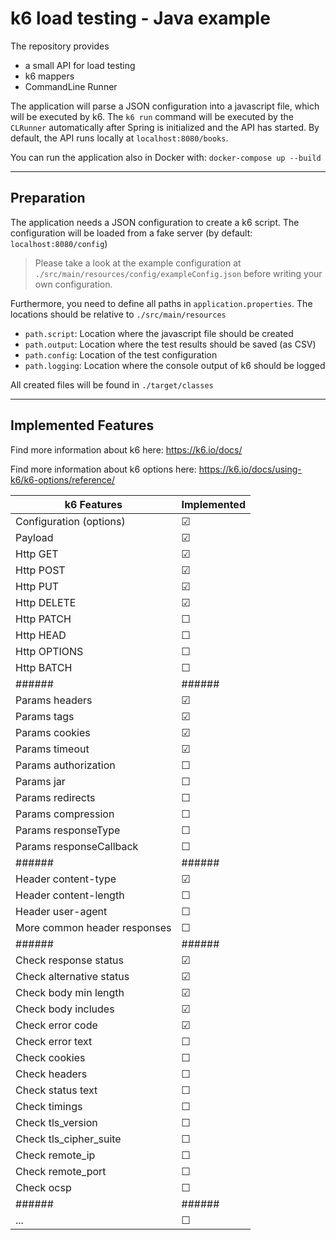 # k6 load testing  - Java example

The repository provides 
- a small API for load testing
- k6 mappers
- CommandLine Runner

The application will parse a JSON configuration into a javascript 
file, which will be executed by k6. The `k6 run` command will be executed by
the `CLRunner` automatically after Spring is initialized and the API has started.
By default, the API runs locally at `localhost:8080/books`.

You can run the application also in Docker with: `docker-compose up --build`

---
## Preparation

The application needs a JSON configuration to create a k6 script. 
The configuration will be loaded from a fake server (by default: `localhost:8080/config`)

>Please take a look at the example configuration at `./src/main/resources/config/exampleConfig.json`
before writing your own configuration.


Furthermore, you need to define all paths in `application.properties`. The locations
should be relative to `./src/main/resources`

- `path.script`: Location where the javascript file should be created 
- `path.output`: Location where the test results should be saved (as CSV)
- `path.config`: Location of the test configuration
- `path.logging`: Location where the console output of k6 should be logged

All created files will be found in `./target/classes`

---
## Implemented Features

Find more information about k6 here: https://k6.io/docs/

Find more information about k6 options here: https://k6.io/docs/using-k6/k6-options/reference/


| k6 Features                  | Implemented |
|------------------------------|-------------|
| Configuration (options)      | &#9745;     |
| Payload                      | &#9745;     |
| Http GET                     | &#9745;     |
| Http POST                    | &#9745;     |
| Http PUT                     | &#9745;     |
| Http DELETE                  | &#9745;     |
| Http PATCH                   | &#9744;     |
| Http HEAD                    | &#9744;     |
| Http OPTIONS                 | &#9744;     |
| Http BATCH                   | &#9744;     |
| ######                       | ######      |
| Params headers               | &#9745;     |
| Params tags                  | &#9745;     |
| Params cookies               | &#9745;     |
| Params timeout               | &#9745;     |
| Params authorization         | &#9744;     |
| Params jar                   | &#9744;     |
| Params redirects             | &#9744;     |
| Params compression           | &#9744;     |
| Params responseType          | &#9744;     |
| Params responseCallback      | &#9744;     |
| ######                       | ######      |
| Header content-type          | &#9745;     |
| Header content-length        | &#9744;     |
| Header user-agent            | &#9744;     |
| More common header responses | &#9744;     |
| ######                       | ######      |
| Check response status        | &#9745;     |
| Check alternative status     | &#9745;     |
| Check body min length        | &#9745;     |
| Check body includes          | &#9745;     |
| Check error code             | &#9745;     |
| Check error text             | &#9744;     |
| Check cookies                | &#9744;     |
| Check headers                | &#9744;     |
| Check status text            | &#9744;     |
| Check timings                | &#9744;     |
| Check tls_version            | &#9744;     |
| Check tls_cipher_suite       | &#9744;     |
| Check remote_ip              | &#9744;     |
| Check remote_port            | &#9744;     |
| Check ocsp                   | &#9744;     |
| ######                       | ######      |
| ...                          | &#9744;     |


